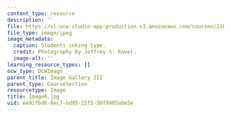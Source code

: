 ```yaml
---
content_type: resource
description: ''
file: https://ol-ocw-studio-app-production.s3.amazonaws.com/courses/21h-343j-making-books-the-renaissance-and-today-spring-2016/ee91fbd60ec7bd9522f530f9905abe5e_Image6.jpg
file_type: image/jpeg
image_metadata:
  caption: Students inking type.
  credit: Photography by Jeffrey S. Ravel.
  image-alt: ''
learning_resource_types: []
ocw_type: OCWImage
parent_title: Image Gallery III
parent_type: CourseSection
resourcetype: Image
title: Image6.jpg
uid: ee91fbd6-0ec7-bd95-22f5-30f9905abe5e
---
```

